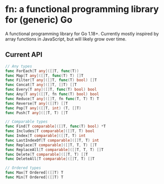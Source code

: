 # fn: a functional programming library for (generic) Go

A functional programming library for Go 1.18+. Currently mostly inspired by array functions in
JavaScript, but will likely grow over time.

## Current API

```go
// Any types
func ForEach[T any]([]T, func(T))
func Map[T any]([]T, func(T) T) []T
func Filter[T any]([]T, func(T) bool) []T
func Concat[T any]([]T, []T) []T
func Every[T any]([]T, func(T) bool) bool
func Any[T any]([]T, fn func(T) bool) bool
func Reduce[T any]([]T, fn func(T, T) T) T
func Reverse[T any]([]T) []T
func Pop[T any]([]T, int) (T, []T)
func Push[T any]([]T, T) []T

// Comparable types
func Find[T comparable]([]T, func(T) bool) *T
func Includes[T comparable]([]T, T) bool
func Index[T comparable]([]T, T) int
func LastIndexOf[T comparable]([]T, T) int
func Replace[T comparable]([]T, T, T) []T
func ReplaceAll[T comparable]([]T, T, T) []T
func Delete[T comparable]([]T, T) []T
func DeleteAll[T comparable]([]T, T) []T

// Ordered types
func Max[T Ordered]([]T) T
func Min[T Ordered]([]T) T
```
